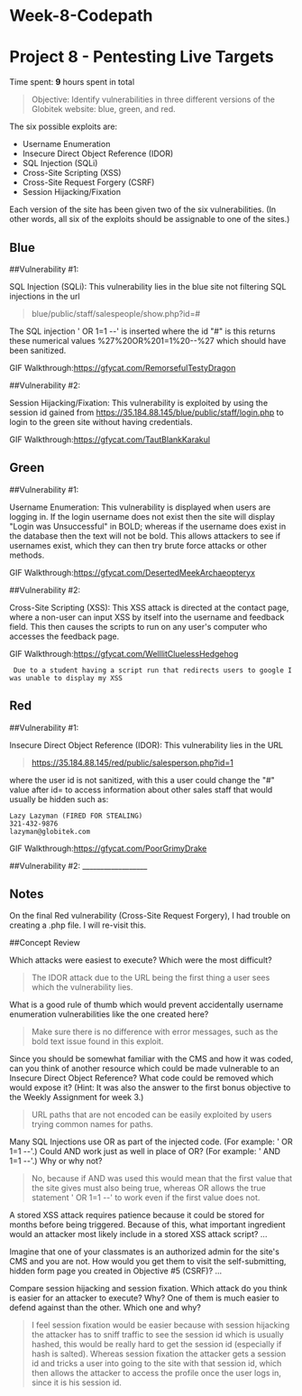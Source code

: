 # Week-8-Codepath
# Project 8 - Pentesting Live Targets

Time spent: **9** hours spent in total

> Objective: Identify vulnerabilities in three different versions of the Globitek website: blue, green, and red.

The six possible exploits are:
* Username Enumeration
* Insecure Direct Object Reference (IDOR)
* SQL Injection (SQLi)
* Cross-Site Scripting (XSS)
* Cross-Site Request Forgery (CSRF)
* Session Hijacking/Fixation

Each version of the site has been given two of the six vulnerabilities. (In other words, all six of the exploits should be assignable to one of the sites.)

## Blue

##Vulnerability #1:

SQL Injection (SQLi): This vulnerability lies in the blue site not filtering SQL injections in the url
> blue/public/staff/salespeople/show.php?id=#

The SQL injection ' OR 1=1 --' is inserted where the id "#" is this returns these numerical values %27%20OR%201=1%20--%27 which should have been sanitized.

GIF Walkthrough:https://gfycat.com/RemorsefulTestyDragon


##Vulnerability #2: 

Session Hijacking/Fixation: This vulnerability is exploited by using the session id gained from https://35.184.88.145/blue/public/staff/login.php to login to the green site without having credentials.

GIF Walkthrough:https://gfycat.com/TautBlankKarakul


## Green

##Vulnerability #1:

Username Enumeration: This vulnerability is displayed when users are logging in. If the login username does not exist then the site will display "Login was Unsuccessful" in BOLD; whereas if the username does exist in the database then the text will not be bold. This allows attackers to see if usernames exist, which they can then try brute force attacks or other methods.

GIF Walkthrough:https://gfycat.com/DesertedMeekArchaeopteryx


##Vulnerability #2:

Cross-Site Scripting (XSS): This XSS attack is directed at the contact page, where a non-user can input XSS by itself into the username and feedback field. This then causes the scripts to run on any user's computer who accesses the feedback page.

GIF Walkthrough:https://gfycat.com/WelllitCluelessHedgehog

``` Due to a student having a script run that redirects users to google I was unable to display my XSS```


## Red

##Vulnerability #1:

Insecure Direct Object Reference (IDOR): This vulnerability lies in the URL 
> https://35.184.88.145/red/public/salesperson.php?id=1

where the user id is not sanitized, with this a user could change the "#" value after id= to access information about other sales staff that would usually be hidden such as:

```
Lazy Lazyman (FIRED FOR STEALING)
321-432-9876
lazyman@globitek.com
```

GIF Walkthrough:https://gfycat.com/PoorGrimyDrake


##Vulnerability #2: __________________


## Notes

On the final Red vulnerability (Cross-Site Request Forgery), I had trouble on creating a .php file. I will re-visit this.

##Concept Review

Which attacks were easiest to execute? Which were the most difficult?

>  The IDOR attack due to the URL being the first thing a user sees which the vulnerability lies.

What is a good rule of thumb which would prevent accidentally username enumeration vulnerabilities like the one created here?

>  Make sure there is no difference with error messages, such as the bold text issue found in this exploit.

Since you should be somewhat familiar with the CMS and how it was coded, can you think of another resource which could be made vulnerable to an Insecure Direct Object Reference? What code could be removed which would expose it? (Hint: It was also the answer to the first bonus objective to the Weekly Assignment for week 3.)

>  URL paths that are not encoded can be easily exploited by users trying common names for paths.

Many SQL Injections use OR as part of the injected code. (For example: ' OR 1=1 --'.) Could AND work just as well in place of OR? (For example: ' AND 1=1 --'.) Why or why not?

>  No, because if AND was used this would mean that the first value that the site gives must also being true, whereas OR allows the true statement ' OR 1=1 --' to work even if the first value does not.

A stored XSS attack requires patience because it could be stored for months before being triggered. Because of this, what important ingredient would an attacker most likely include in a stored XSS attack script?
...

Imagine that one of your classmates is an authorized admin for the site's CMS and you are not. How would you get them to visit the self-submitting, hidden form page you created in Objective #5 (CSRF)?
...

Compare session hijacking and session fixation. Which attack do you think is easier for an attacker to execute? Why? One of them is much easier to defend against than the other. Which one and why?

>  I feel session fixation would be easier because with session hijacking the attacker has to sniff traffic to see the session id which is usually hashed, this would be really hard to get the session id (especially if hash is salted). Whereas session fixation the attacker gets a session id and tricks a user into going to the site with that session id, which then allows the attacker to access the profile once the user logs in, since it is his session id.
